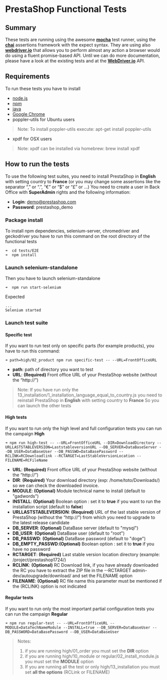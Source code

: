 # PrestaShop Functional Tests
## Summary
These tests are running using the awesome **[mocha](https://mochajs.org/)** test runner, using the **[chai](http://chaijs.com/)** assertions framework with the expect syntax.
They are using also **[webdriver.io](http://webdriver.io/)** that allows you to perform almost any action a browser would do using a fluent promise-based API.
Until we can do more documentation, please have a look at the existing tests and at the **[WebDriver.io](http://webdriver.io/api.html)** API.

## Requirements 
To run these tests you have to install
* [node.js](https://nodejs.org/en/download/)
* [npm](https://www.npmjs.com/get-npm)
* [java](https://java.com/fr/download/)
* [Google Chrome](https://www.google.com/chrome/browser/desktop/index.html?brand=CHBD&gclid=EAIaIQobChMIva2UgZTN2AIVjjgbCh2kcA9MEAAYASAAEgKC8fD_BwE)
* poppler-utils for Ubuntu users
> Note:
> To install poppler-utils execute:
> apt-get install poppler-utils
* xpdf for OSX users
> Note:
> xpdf can be installed via homebrew: 
> brew install xpdf


## How to run the tests
To use the following test suites, you need to install PrestaShop in **English** with setting country to **France** (or you may change some assertions like the separator “,” or “.”, “€” or “$” or “£” or …) You need to create a user in Back Office with **SuperAdmin** rights and the following information:

* **Login**: demo@prestashop.com
* **Password**: prestashop_demo

### Package install

To install npm dependencies, selenium-server, chromedriver and geckodriver you have to run this command on the root directory of the functional tests
```
➜  cd tests/E2E
➜  npm install
```

### Launch selenium-standalone

Then you have to launch selenium-standalone 
```
➜  npm run start-selenium
```

Expected

```
...
Selenium started
```

### Launch test suite
#### Specific test
If you want to run test only on specific parts (for example products), you have to run this command:

```
➜ path=high/02_product npm run specific-test -- --URL=FrontOfficeURL
```

* **path**: path of directory you want to test
* **URL**: **(Required)** Front office URL of your PrestaShop website (without the “http://”)

>Note:
>If you have run only the 13_installation/1_installation_language_equal_to_country.js you need to reinstall PrestaShop in **English** with setting country to **France** So you can launch the other tests

#### High tests
If you want to run only the high level and full configuration tests you can run the campaign **High**

```
➜ npm run high-test -- --URL=FrontOfficeURL --DIR=DownloadDirectory --URLLASTSTABLEVERSION=LaststableversionURL --DB_SERVER=DataBaseServer --DB_USER=DataBaseUser --DB_PASSWD=DataBasePassword --RCLINK=RCDownloadlink --RCTARGET=LastStableVersionLocation --FILENAME=RCFileName
```
* **URL**: **(Required)** Front office URL of your PrestaShop website (without the “http://”)
* **DIR**: **(Required)** Your download directory (exp: /home/toto/Downloads/) so we can check the downloaded invoice.
* **MODULE**: **(Optional)** Module technical name to install (default to "gadwords")
* **INSTALL**: **(Optional)** Boolean option : set it to **true** if you want to run the installation script (default to **false**)
* **URLLASTSTABLEVERSION**: **(Required)** URL of the last stable version of PrestaShop (without the “http://”) from which you need to upgrade to the latest release candidate
* **DB_SERVER**: **(Optional)** DataBase server (default to "mysql")
* **DB_USER**: **(Optional)** DataBase user (default to "root")
* **DB_PASSWD**: **(Optional)** DataBase password (default to "doge")
* **DB_EMPTY_PASSWD**:**(Optional)** Boolean option : set it to **true** if you have no password
* **RCTARGET**: **(Required)** Last stable version location directory (example: /project/prestashop1724/)
* **RCLINK**: **(Optional)** RC Download link, if you have already downloaded the RC you have to extract the ZIP file in the --RCTARGET admin-dev/autoupgrade/download/ and set the FILENAME option
* **FILENAME**: **(Optional)** RC file name this parameter must be mentioned if the (RCLINK) option is not indicated

#### Regular tests
If you want to run only the most important partial configuration tests you can run the campaign **Regular**
```
➜ npm run regular-test -- --URL=FrontOfficeURL --MODULE=DataTechNameModule --INSTALL=true --DB_SERVER=DataBaseUser --DB_PASSWORD=DataBasePassword --DB_USER=DataBaseUser
```

>Notes:
>1) if you are running high/01_order you must set the **DIR** option
>2) if you are running high/10_module or regular/02_install_module.js you must set the **MODULE** option
>3) If you are running all the test or only high/13_installation you must set **all the options** (RCLink or FILENAME)
